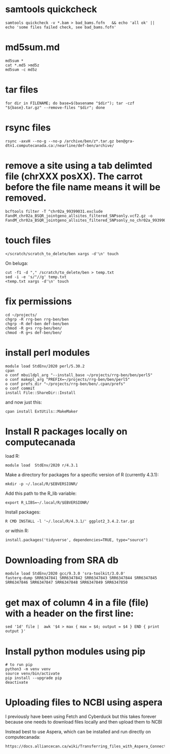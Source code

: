 # samtools quickcheck
```
samtools quickcheck -v *.bam > bad_bams.fofn   && echo 'all ok' || echo 'some files failed check, see bad_bams.fofn'
```


# md5sum.md
```
md5sum *
cat *.md5 >md5z
md5sum -c md5z
```
# tar files

```
for dir in FILENAME; do base=$(basename "$dir"); tar -czf "${base}.tar.gz" --remove-files "$dir"; done
```

# rsync files
```
rsync -axvH --no-g --no-p /archive/ben/z*.tar.gz ben@gra-dtn1.computecanada.ca:/nearline/def-ben/archive/
```

# remove a site using a tab delimted file (chrXXX posXX). The carrot before the file name means it will be removed.

```
bcftools filter -T ^chr02a_99399031.exclude FandM_chr02a_BSQR_jointgeno_allsites_filtered_SNPsonly.vcf2.gz -o FandM_chr02a_BSQR_jointgeno_allsites_filtered_SNPsonly_no_chr02a_99399031.vcf.gz
```

# touch files 
```
</scratch/scratch_to_delete/ben xargs -d'\n' touch
```
On beluga:
```
cut -f1 -d "," /scratch/to_delete/ben > temp.txt
sed -i -e 's/"//g' temp.txt
<temp.txt xargs -d'\n' touch
```


# fix permissions
```
cd ~/projects/
chgrp -R rrg-ben rrg-ben/ben
chgrp -R def-ben def-ben/ben
chmod -R g+s rrg-ben/ben/
chmod -R g+s def-ben/ben/
```
# install perl modules
```
module load StdEnv/2020 perl/5.30.2
cpan
o conf mbuildpl_arg "--install_base ~/projects/rrg-ben/ben/perl5"
o conf makepl_arg "PREFIX=~/projects/rrg-ben/ben/perl5"
o conf prefs_dir "~/projects/rrg-ben/ben/.cpan/prefs"
o conf commit
install File::ShareDir::Install
```
and now just this:
```
cpan install ExtUtils::MakeMaker
```

# Install R packages locally on computecanada

load R:
```
module load  StdEnv/2020 r/4.3.1
```
Make a directory for packages for a specific version of R (currently 4.3.1):
```
mkdir -p ~/.local/R/$EBVERSIONR/
```
Add this path to the R_lib variable:
```
export R_LIBS=~/.local/R/$EBVERSIONR/
```
Install packages:
```
R CMD INSTALL -l '~/.local/R/4.3.1/' ggplot2_3.4.2.tar.gz
```
or within R:
```
install.packages('tidyverse', dependencies=TRUE, type="source")
```

# Downloading from SRA db
```
module load StdEnv/2020 gcc/9.3.0 'sra-toolkit/3.0.0'
fasterq-dump SRR6347841 SRR6347842 SRR6347843 SRR6347844 SRR6347845 SRR6347846 SRR6347847 SRR6347848 SRR6347849 SRR6347850
```
# get max of column 4 in a file (file) with a header on the first line:
```
sed '1d' file |  awk '$4 > max { max = $4; output = $4 } END { print output }'
```
# Install python modules using pip
```
# to run pip
python3 -m venv venv
source venv/bin/activate
pip install --upgrade pip
deactivate
```
# Uploading files to NCBI using aspera

I previously have been using Fetch and Cyberduck but this takes forever because one needs to download files locally and then upload them to NCBI

Instead best to use Aspera, which can be installed and run directly on computecanada:
```
https://docs.alliancecan.ca/wiki/Transferring_files_with_Aspera_Connect/ascp
```

